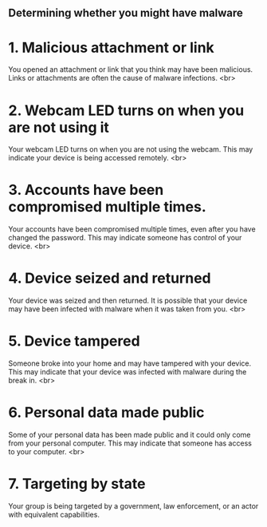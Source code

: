
## Determining whether you might have malware

# 1. Malicious attachment or link
You opened an attachment or link that you think may have been malicious. Links or attachments are often the cause of malware infections.
&lt;br&gt;
# 2. Webcam LED turns on when you are not using it
 Your webcam LED turns on when you are not using the webcam. This may indicate your device is being accessed remotely.
&lt;br&gt;
# 3. Accounts have been compromised multiple times.
Your accounts have been compromised multiple times, even after you have changed the password. This may indicate someone has control of your device.
&lt;br&gt;
# 4. Device seized and returned
Your device was seized and then returned. It is possible that your device may have been infected with malware when it was taken from you.
&lt;br&gt;
# 5. Device tampered
 Someone broke into your home and may have tampered with your device. This may indicate that your device was infected with malware during the break in.
&lt;br&gt;
# 6. Personal data made public
 Some of your personal data has been made public and it could only come from your personal computer. This may indicate that someone has access to your computer.
&lt;br&gt;
# 7. Targeting by state
 Your group is being targeted by a government, law enforcement, or an actor with equivalent capabilities.
